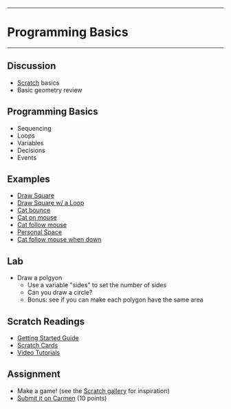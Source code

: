 --------------------------------
# Programming Basics
--------------------------------

## Discussion
- [Scratch][] basics
- Basic geometry review

## Programming Basics
- Sequencing
- Loops
- Variables
- Decisions
- Events
 
## Examples
- [Draw Square][]
- [Draw Square w/ a Loop][]
- [Cat bounce][]
- [Cat on mouse][]
- [Cat follow mouse][]
- [Personal Space][]
- [Cat follow mouse when down][]

## Lab
- Draw a polgyon 
	- Use a variable "sides" to set the number of sides
	- Can you draw a circle?
	- Bonus: see if you can make each polygon have the same area
 
## Scratch Readings
- [Getting Started Guide](http://cdn.scratch.mit.edu/scratchr2/static/__v-2013-05-09-03-24-236-gc0c7597__//pdfs/help/ScratchGetStarted_beta_draft_Jan2013.pdf)
- [Scratch Cards](http://scratch.mit.edu/help/cards)
- [Video Tutorials](http://vimeo.com/album/2308198)

## Assignment
- Make a game! (see the [Scratch gallery][] for inspiration)
- [Submit it on Carmen](https://carmen.osu.edu/d2l/lms/dropbox/user/folders_list.d2l?ou=11003684&isprv=0) (10 points)

[Scratch]: http://scratch.mit.edu/projects/editor/?tip_bar=getStarted
[Getting Started Guide]: http://cdn.scratch.mit.edu/scratchr2/static/__v-2013-05-09-03-24-236-gc0c7597__//pdfs/help/ScratchGetStarted_beta_draft_Jan2013.pdf
[Scratch Cards]: http://scratch.mit.edu/help/cards
[Video Tutorials]: http://vimeo.com/album/2308198
[Scratch gallery]: http://scratch.mit.edu/explore/projects/games/?order_by=love_count&date=this_month
[Draw Square]: https://www.dropbox.com/s/30shrpem0lpknl7/DrawSquare.sb2?dl=1
[Draw Square w/ a Loop]: https://www.dropbox.com/s/h91xlfco2t5uldh/DrawSquareWaLoop.sb2?dl=1
[Cat bounce]: https://dl.dropboxusercontent.com/s/73fjx5e0o31mlfa/CatBounce.sb2?token_hash=AAHKk6mA3q31FYLh4ccNAMC_J3tbyoH_Zo9OQCc4cNwzEg&dl=1
[Cat on mouse]: https://dl.dropboxusercontent.com/s/jdvrg71hyxgtqie/CatOnMouse.sb2?token_hash=AAHBK5FqqchC4-S2D8zVR870571Mj2YN8QK9HCyRafXHtg&dl=1
[Cat follow mouse]: https://dl.dropboxusercontent.com/s/ukzaz5yepjm6rhs/CatFollowMouse.sb2?token_hash=AAF8ApHEX43fA33Ox5H8K7jpI0vnsatp-5Et4tmdo9muQw&dl=1
[Personal Space]: https://dl.dropboxusercontent.com/s/dgnudser7nypsow/PersonalSpace.sb2?token_hash=AAGyQMwQ5Eep-p4I2RfXS6kBqNZ2loQzC5pz9j6umvyGcw&dl=1
[Cat follow mouse when down]: https://dl.dropboxusercontent.com/s/yohzjpwvme9bckw/CatFollowMouseWhenDown.sb2?token_hash=AAFMblhTmdg1E6uGqMy4PMWeLCrRVn-hQWznczoEk7qnRg&dl=1